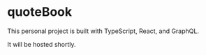 # quoteBook

This personal project is built with TypeScript, React, and GraphQL.

It will be hosted shortly.